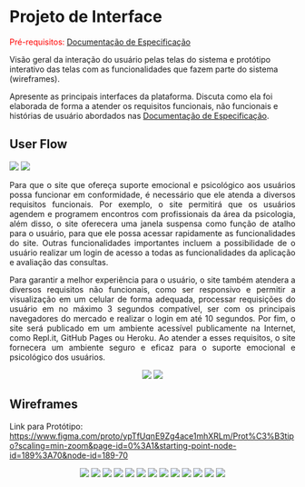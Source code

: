 
# Projeto de Interface

<span style="color:red">Pré-requisitos: <a href="2-Especificação do Projeto.md"> Documentação de Especificação</a></span>

Visão geral da interação do usuário pelas telas do sistema e protótipo interativo das telas com as funcionalidades que fazem parte do sistema (wireframes).

 Apresente as principais interfaces da plataforma. Discuta como ela foi elaborada de forma a atender os requisitos funcionais, não funcionais e histórias de usuário abordados nas <a href="2-Especificação do Projeto.md"> Documentação de Especificação</a>.

## User Flow


<div Align="justify">
 <img src="https://user-images.githubusercontent.com/123635086/233860883-78f67de8-a529-4c3d-8e6e-b852f12bb4f9.jpg">
 <img src="https://user-images.githubusercontent.com/127910122/233854931-19596c4e-4314-4a2c-af1a-aaaee1e55bfc.png">
 </div>

<p Align="justify">Para que o site que ofereça suporte emocional e psicológico aos usuários possa funcionar em conformidade, é necessário que ele atenda a diversos requisitos funcionais. Por exemplo, o site permitirá que os usuários agendem e programem encontros com profissionais da área da psicologia, além disso, o site oferecera uma janela suspensa como função de atalho para o usuário, para que ele possa acessar rapidamente as funcionalidades do site. Outras funcionalidades importantes incluem a possibilidade de o usuário realizar um login de acesso a todas as funcionalidades da aplicação e avaliação das consultas. </p>

<p Align="justify">Para garantir a melhor experiência para o usuário, o site também atendera a diversos requisitos não funcionais, como ser responsivo e permitir a visualização em um celular de forma adequada, processar requisições do usuário em no máximo 3 segundos compatível, ser com os principais navegadores do mercado e realizar o login em até 10 segundos. Por fim, o site será publicado em um ambiente acessível publicamente na Internet, como Repl.it, GitHub Pages ou Heroku. Ao atender a esses requisitos, o site fornecera um ambiente seguro e eficaz para o suporte emocional e psicológico dos usuários. </p>

<div Align="center">
 <img src="https://user-images.githubusercontent.com/123635086/233872884-c800b0d1-c2e3-415b-a57a-118cf496ccb4.png">
 <img src="https://user-images.githubusercontent.com/123635086/233871489-296c586b-878a-4aa6-a0b8-f0dd02a9a9ad.png">
 </div>
 
## Wireframes

Link para Protótipo: https://www.figma.com/proto/ypTfUqnE9Zg4ace1mhXRLm/Prot%C3%B3tipo?scaling=min-zoom&page-id=0%3A1&starting-point-node-id=189%3A70&node-id=189-70
 
 <div Align="center">
 <img src="https://user-images.githubusercontent.com/123635086/233869790-22be3692-fbdd-421e-83e8-7ef3a71b6633.jpg">
 <img src="https://user-images.githubusercontent.com/123635086/233869787-04a5bfa7-dd71-4eae-a0c0-23d2b51fa0ac.jpg">
 <img src="https://user-images.githubusercontent.com/123635086/233869792-72596ef1-42a4-45c3-b54c-35795ea87075.jpg">
 <img src="https://user-images.githubusercontent.com/123635086/233869789-c87098e6-0f20-4677-a3a2-2fafd9d2b0c7.jpg">
 <img src="https://user-images.githubusercontent.com/123635086/233869781-d6c0709d-8962-4696-88b1-037ff71acaa9.jpg">
 <img src="https://user-images.githubusercontent.com/123635086/233869785-da855fe4-9149-4770-968c-efaa180604d8.jpg">
 <img src="https://user-images.githubusercontent.com/123635086/233869791-893f6de5-eee7-4ee2-8b77-be1bc4c06f10.jpg">
 <img src="https://user-images.githubusercontent.com/123635086/233869778-b2192e49-8bdb-424d-960c-658a46333e92.jpg">
 <img src="https://user-images.githubusercontent.com/123635086/233869783-e77a0507-b402-48e3-8d29-0b88361cab09.jpg">
 <img src="https://user-images.githubusercontent.com/123635086/233869774-173cc95d-71c4-47ee-bd84-1c2f0df28233.jpg">
 <img src="https://user-images.githubusercontent.com/123635086/233869786-c28f289f-cb57-4e67-aec1-c3ea32bda92d.jpg">
 <img src="https://user-images.githubusercontent.com/123635086/233869780-db2a0aad-00ae-4d30-8648-48d6906811d5.jpg">
 <img src="https://user-images.githubusercontent.com/123635086/233869784-63a3e064-d290-43aa-a0fb-eb0d919b0e8c.jpg">
 </div>

